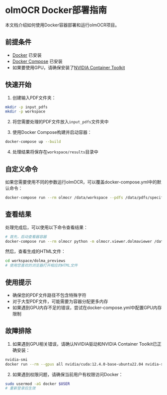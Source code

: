 <!--
 * @Author: Justin Zhu
 * @Date: 2025-03-14 10:37:40
 * @LastEditTime: 2025-03-14 12:59:13
 * @Description: 
-->
# olmOCR Docker部署指南

本文档介绍如何使用Docker容器部署和运行olmOCR项目。

## 前提条件

- [Docker](https://www.docker.com/get-started) 已安装
- [Docker Compose](https://docs.docker.com/compose/install/) 已安装
- 如果要使用GPU，请确保安装了[NVIDIA Container Toolkit](https://docs.nvidia.com/datacenter/cloud-native/container-toolkit/install-guide.html)

## 快速开始

1. 创建输入PDF文件夹：

```bash
mkdir -p input_pdfs
mkdir -p workspace
```

2. 将您需要处理的PDF文件放入`input_pdfs`文件夹中

3. 使用Docker Compose构建并启动容器：

```bash
docker-compose up --build
```

4. 处理结果将保存在`workspace/results`目录中

## 自定义命令

如果您需要使用不同的参数运行olmOCR，可以覆盖docker-compose.yml中的默认命令：

```bash
docker-compose run --rm olmocr /data/workspace --pdfs /data/pdfs/specific_file.pdf
```

## 查看结果

处理完成后，可以使用以下命令查看结果：

```bash
# 首先，启动查看器容器
docker-compose run --rm olmocr python -m olmocr.viewer.dolmaviewer /data/workspace/results/output_*.jsonl
```

然后，查看生成的HTML文件：

```bash
cd workspace/dolma_previews
# 使用您喜欢的浏览器打开相应的HTML文件
```

## 使用提示

- 确保您的PDF文件路径不包含特殊字符
- 对于大型PDF文件，可能需要为容器分配更多内存
- 如果遇到GPU内存不足的错误，尝试在docker-compose.yml中配置GPU内存限制

## 故障排除

1. 如果遇到GPU相关错误，请确认NVIDIA驱动和NVIDIA Container Toolkit已正确安装：

```bash
nvidia-smi
docker run --rm --gpus all nvidia/cuda:12.4.0-base-ubuntu22.04 nvidia-smi
```

2. 如果遇到权限问题，请确保当前用户有权限访问Docker：

```bash
sudo usermod -aG docker $USER
# 重新登录后生效
``` 